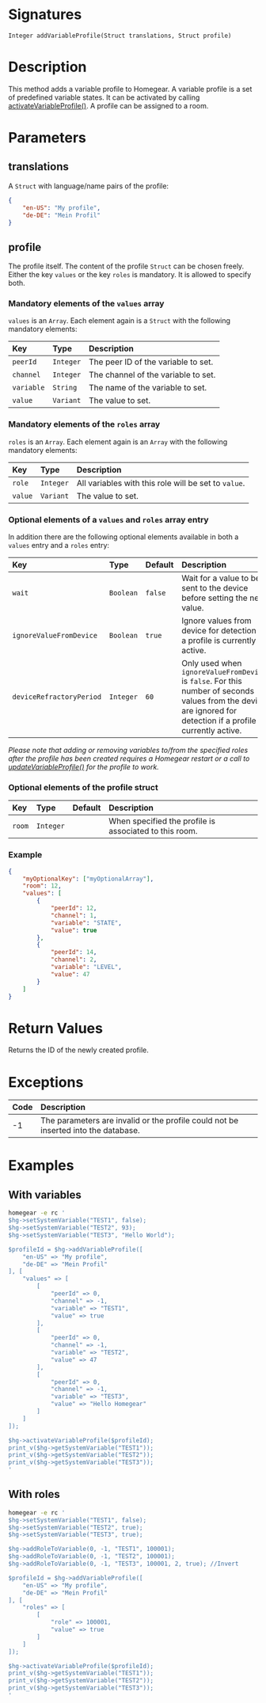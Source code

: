 <!---
{
    "category": "Variable Profiles",
    "name": "addVariableProfile",
    "shortDescription": "Adds an UI element to Homegear's UI (= \"scene\")"
}
--->

# Signatures

```
Integer addVariableProfile(Struct translations, Struct profile)
```

# Description

This method adds a variable profile to Homegear. A variable profile is a set of predefined variable states. It can be activated by calling [activateVariableProfile()](#activateVariableProfile). A profile can be assigned to a room.

# Parameters

## translations

A `Struct` with language/name pairs of the profile:

```json
{
    "en-US": "My profile",
    "de-DE": "Mein Profil"
}
```

## profile

The profile itself. The content of the profile `Struct` can be chosen freely. Either the key `values` or the key `roles` is mandatory. It is allowed to specify both.

### Mandatory elements of the `values` array

`values` is an `Array`. Each element again is a `Struct` with the following mandatory elements:

| Key        | Type      | Description                         |
|:-----------|:----------|:------------------------------------|
| `peerId`   | `Integer` | The peer ID of the variable to set. |
| `channel`  | `Integer` | The channel of the variable to set. |
| `variable` | `String`  | The name of the variable to set.    |
| `value`    | `Variant` | The value to set.                   |

### Mandatory elements of the `roles` array

`roles` is an `Array`. Each element again is an `Array` with the following mandatory elements:

| Key     | Type      | Description                                          |
|:--------|:----------|:-----------------------------------------------------|
| `role`  | `Integer` | All variables with this role will be set to `value`. |
| `value` | `Variant` | The value to set.                                    |

### Optional elements of a `values` and `roles` array entry

In addition there are the following optional elements available in both a `values` entry and a `roles` entry:

| Key                      | Type      | Default | Description                                                                                                                                                      |
|:-------------------------|:----------|:--------|:-----------------------------------------------------------------------------------------------------------------------------------------------------------------|
| `wait`                   | `Boolean` | `false` | Wait for a value to be sent to the device before setting the next value.                                                                                         |
| `ignoreValueFromDevice`  | `Boolean` | `true`  | Ignore values from device for detection if a profile is currently active.                                                                                        |
| `deviceRefractoryPeriod` | `Integer` | `60`    | Only used when `ignoreValueFromDevice` is `false`. For this number of seconds values from the device are ignored for detection if a profile is currently active. |

*Please note that adding or removing variables to/from the specified roles after the profile has been created requires a Homegear restart or a call to [updateVariableProfile()](#updateVariableProfile) for the profile to work.*

### Optional elements of the profile struct

| Key    | Type      | Default | Description                                            |
|:-------|:----------|:--------|:-------------------------------------------------------|
| `room` | `Integer` |         | When specified the profile is associated to this room. |

### Example

```json
{
    "myOptionalKey": ["myOptionalArray"],
    "room": 12,
    "values": [
        {
            "peerId": 12,
            "channel": 1,
            "variable": "STATE",
            "value": true
        },
        {
            "peerId": 14,
            "channel": 2,
            "variable": "LEVEL",
            "value": 47
        }
    ]
}
```

# Return Values

Returns the ID of the newly created profile.

# Exceptions

| Code | Description                                                                        |
|:-----|:-----------------------------------------------------------------------------------|
| -1   | The parameters are invalid or the profile could not be inserted into the database. |

# Examples

## With variables

```bash
homegear -e rc '
$hg->setSystemVariable("TEST1", false);
$hg->setSystemVariable("TEST2", 93);
$hg->setSystemVariable("TEST3", "Hello World");

$profileId = $hg->addVariableProfile([
    "en-US" => "My profile",
    "de-DE" => "Mein Profil"
], [
    "values" => [
        [
            "peerId" => 0,
            "channel" => -1,
            "variable" => "TEST1",
            "value" => true
        ],
        [
            "peerId" => 0,
            "channel" => -1,
            "variable" => "TEST2",
            "value" => 47
        ],
        [
            "peerId" => 0,
            "channel" => -1,
            "variable" => "TEST3",
            "value" => "Hello Homegear"
        ]
    ]
]);

$hg->activateVariableProfile($profileId);
print_v($hg->getSystemVariable("TEST1"));
print_v($hg->getSystemVariable("TEST2"));
print_v($hg->getSystemVariable("TEST3"));
'
```

## With roles

```bash
homegear -e rc '
$hg->setSystemVariable("TEST1", false);
$hg->setSystemVariable("TEST2", true);
$hg->setSystemVariable("TEST3", true);

$hg->addRoleToVariable(0, -1, "TEST1", 100001);
$hg->addRoleToVariable(0, -1, "TEST2", 100001);
$hg->addRoleToVariable(0, -1, "TEST3", 100001, 2, true); //Invert

$profileId = $hg->addVariableProfile([
    "en-US" => "My profile",
    "de-DE" => "Mein Profil"
], [
    "roles" => [
        [
            "role" => 100001,
            "value" => true
        ]
    ]
]);

$hg->activateVariableProfile($profileId);
print_v($hg->getSystemVariable("TEST1"));
print_v($hg->getSystemVariable("TEST2"));
print_v($hg->getSystemVariable("TEST3"));
'
```